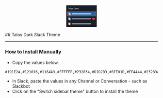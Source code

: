 <p align="center">
<img src="img/thumbnail.png" width="100">
</p>
## Talos Dark Slack Theme

---

### How to Install Manually

- Copy the values below.

```
#191E2A,#121016,#1164A3,#FFFFFF,#232834,#D1D2D3,#8FE01D,#EF4444,#232834,#D1D2D3
```

- In Slack, paste the values in any Channel or Conversation - such as Slackbot
- Click on the "Switch sidebar theme" button to install the theme
